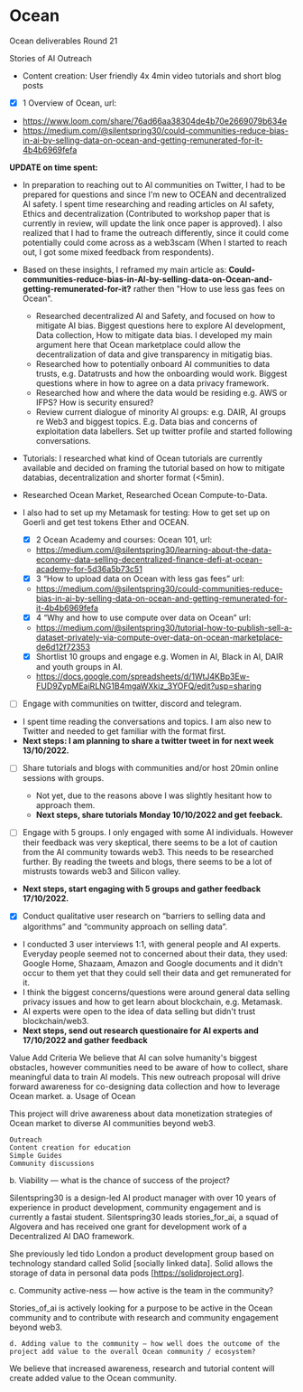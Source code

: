 # Ocean
Ocean deliverables Round 21

Stories of AI Outreach

   - Content creation: User friendly 4x 4min video tutorials and short blog posts
   - [x] 1 Overview of Ocean, url:
   - https://www.loom.com/share/76ad66aa38304de4b70e2669079b634e
   - https://medium.com/@silentspring30/could-communities-reduce-bias-in-ai-by-selling-data-on-ocean-and-getting-remunerated-for-it-4b4b6969fefa

**UPDATE on time spent:**
* In preparation to reaching out to AI communities on Twitter, I had to be prepared for questions and since I'm new to OCEAN and decentralized AI  safety. I spent time researching and reading articles on AI safety, Ethics and decentralization (Contributed to workshop paper that is currently in review, will update the link once paper is approved). I also realized that I had to frame the outreach differently, since it could come potentially could come across as a web3scam (When I started to reach out, I got some mixed feedback from respondents).
         
* Based on these insights, I reframed my main article as: **Could-communities-reduce-bias-in-AI-by-selling-data-on-Ocean-and-getting-remunerated-for-it?** rather then "How to use less gas fees on Ocean".
  * Researched decentralized AI and Safety, and focused on how to mitigate AI bias. Biggest questions here to explore AI development, Data collection, How to mitigate data bias. I developed my main argument here that Ocean marketplace could allow the decentralization of data and give transparency in mitigatig bias.
  * Researched how to potentially onboard AI communities to data trusts, e.g. Datatrusts and how the onboarding would work. Biggest questions where in how to agree on a data privacy framework. 
  * Researched how and where the data would be residing e.g. AWS or IFPS? How is security ensured?
  * Review current dialogue of minority AI groups: e.g. DAIR, AI groups re Web3 and biggest topics. E.g. Data bias and concerns of exploitation data labellers. Set up twitter profile and started following conversations.
 
 
 * Tutorials: I researched what kind of Ocean tutorials are currently available and decided on framing the tutorial based on how to mitigate databias, decentralization and shorter format (<5min).
 * Researched Ocean Market, Researched Ocean Compute-to-Data.
 * I also had to set up my Metamask for testing: How to get set up on Goerli and get test tokens Ether and OCEAN.
   
   - [x] 2 Ocean Academy and courses: Ocean 101, url:
   - https://medium.com/@silentspring30/learning-about-the-data-economy-data-selling-decentralized-finance-defi-at-ocean-academy-for-5d36a5b73c51
   
   - [x] 3 “How to upload data on Ocean with less gas fees” url:
   - https://medium.com/@silentspring30/could-communities-reduce-bias-in-ai-by-selling-data-on-ocean-and-getting-remunerated-for-it-4b4b6969fefa

   - [x] 4 “Why and how to use compute over data on Ocean” url: 
   - https://medium.com/@silentspring30/tutorial-how-to-publish-sell-a-dataset-privately-via-compute-over-data-on-ocean-marketplace-de6d12f72353
   
   - [X] Shortlist 10 groups and engage e.g. Women in AI, Black in AI, DAIR and youth groups in AI.
   - https://docs.google.com/spreadsheets/d/1WtJ4KBp3Ew-FUD9ZypMEaiRLNG1B4mgaWXkiz_3YOFQ/edit?usp=sharing

  - [ ] Engage with communities on twitter, discord and telegram.
   - I spent time reading the conversations and topics. I am also new to Twitter and needed to get familiar with the format first.
   - **Next steps: I am planning to share a twitter tweet in for next week 13/10/2022.**

  - [ ] Share tutorials and blogs with communities and/or host 20min online sessions with groups.
    - Not yet, due to the reasons above I was slightly hesitant how to approach them. 
    - **Next steps, share tutorials Monday 10/10/2022 and get feeback.**
   
   - [ ] Engage with 5 groups. I only engaged with some AI individuals. However their feedback was very skeptical, there seems to be a lot of caution from the AI community towards web3. This needs to be researched further. By reading the tweets and blogs, there seems to be a lot of mistrusts towards web3 and Silicon valley. 
   - **Next steps, start engaging with 5 groups and gather feedback 17/10/2022.**
   
   - [X] Conduct qualitative user research on “barriers to selling data and algorithms” and “community approach on selling data”.
   - I conducted 3 user interviews 1:1, with general people and AI experts. Everyday people seemed not to concerned about their data, they used: Google Home, Shazaam, Amazon and Google documents and it didn't occur to them yet that they could sell their data and get remunerated for it.
   - I think the biggest concerns/questions were around general data selling privacy issues and how to get learn about blockchain, e.g. Metamask.
   - AI experts were open to the idea of data selling but didn't trust blockchain/web3.
   - **Next steps, send out research questionaire for AI experts and 17/10/2022 and gather feedback**
   




Value Add Criteria
We believe that AI can solve humanity's biggest obstacles, however communities need to be aware of how to collect, share meaningful data to train AI models. This new outreach proposal will drive forward awareness for co-designing data collection and how to leverage Ocean market.
a. Usage of Ocean

This project will drive awareness about data monetization strategies of Ocean market to diverse AI communities beyond web3.


    Outreach
    Content creation for education
    Simple Guides
    Community discussions


b. Viability — what is the chance of success of the project?

Silentspring30 is a design-led AI product manager with over 10 years of experience in product development, community engagement and is currently a fastai student. Silentspring30 leads stories_for_ai, a squad of Algovera and has received one grant for development work of a Decentralized AI DAO framework. 


She previously led tido London a product development group based on technology standard called Solid [socially linked data]. Solid allows the storage of data in personal data pods [https://solidproject.org].


c. Community active-ness — how active is the team in the community?

Stories_of_ai is actively looking for a purpose to be active in the Ocean community and to contribute with research and community engagement beyond web3.

    d. Adding value to the community — how well does the outcome of the project add value to the overall Ocean community / ecosystem? 


We believe that increased awareness, research and tutorial content will create added value to the Ocean community.

